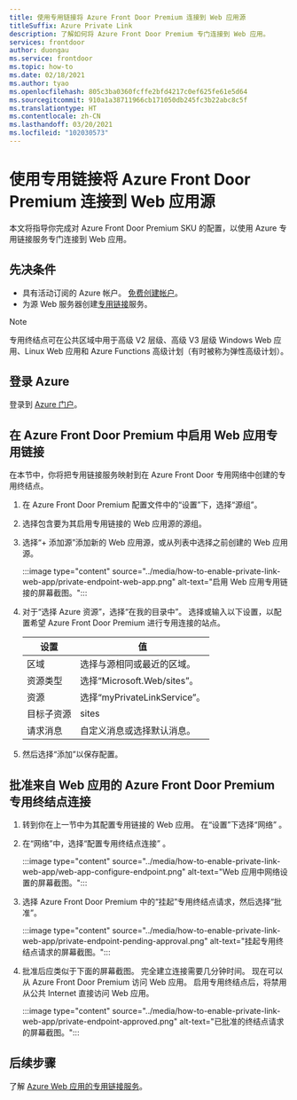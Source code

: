 ```yaml
---
title: 使用专用链接将 Azure Front Door Premium 连接到 Web 应用源
titleSuffix: Azure Private Link
description: 了解如何将 Azure Front Door Premium 专门连接到 Web 应用。
services: frontdoor
author: duongau
ms.service: frontdoor
ms.topic: how-to
ms.date: 02/18/2021
ms.author: tyao
ms.openlocfilehash: 805c3ba0360fcffe2bfd4217c0ef625fe61e5d64
ms.sourcegitcommit: 910a1a38711966cb171050db245fc3b22abc8c5f
ms.translationtype: HT
ms.contentlocale: zh-CN
ms.lasthandoff: 03/20/2021
ms.locfileid: "102030573"
---
```

# <a name="connect-azure-front-door-premium-to-a-web-app-origin-with-private-link"></a>使用专用链接将 Azure Front Door Premium 连接到 Web 应用源

本文将指导你完成对 Azure Front Door Premium SKU 的配置，以使用 Azure 专用链接服务专门连接到 Web 应用。

## <a name="prerequisites"></a>先决条件

* 具有活动订阅的 Azure 帐户。 [免费创建帐户](https://azure.microsoft.com/free/?WT.mc_id=A261C142F)。
* 为源 Web 服务器创建[专用链接](../../private-link/create-private-link-service-portal.md)服务。

> [!Note]
> 专用终结点可在公共区域中用于高级 V2 层级、高级 V3 层级 Windows Web 应用、Linux Web 应用和 Azure Functions 高级计划（有时被称为弹性高级计划）。

## <a name="sign-in-to-azure"></a>登录 Azure

登录到 [Azure 门户](https://portal.azure.com)。

## <a name="enable-private-link-to-a-web-app-in-azure-front-door-premium"></a>在 Azure Front Door Premium 中启用 Web 应用专用链接
 
在本节中，你将把专用链接服务映射到在 Azure Front Door 专用网络中创建的专用终结点。 

1. 在 Azure Front Door Premium 配置文件中的“设置”下，选择“源组”。

1. 选择包含要为其启用专用链接的 Web 应用源的源组。

1. 选择“+ 添加源”添加新的 Web 应用源，或从列表中选择之前创建的 Web 应用源。

    :::image type="content" source="../media/how-to-enable-private-link-web-app/private-endpoint-web-app.png" alt-text="启用 Web 应用专用链接的屏幕截图。":::

1. 对于“选择 Azure 资源”，选择“在我的目录中”。 选择或输入以下设置，以配置希望 Azure Front Door Premium 进行专用连接的站点。

    | 设置 | 值 |
    | ------- | ----- |
    | 区域 | 选择与源相同或最近的区域。 |
    | 资源类型 | 选择“Microsoft.Web/sites”。 |
    | 资源 | 选择“myPrivateLinkService”。 |
    | 目标子资源 | sites |
    | 请求消息 | 自定义消息或选择默认消息。 |

1. 然后选择“添加”以保存配置。

## <a name="approve-azure-front-door-premium-private-endpoint-connection-from-web-app"></a>批准来自 Web 应用的 Azure Front Door Premium 专用终结点连接

1. 转到你在上一节中为其配置专用链接的 Web 应用。 在“设置”下选择“网络” 。

1. 在“网络”中，选择“配置专用终结点连接” 。

    :::image type="content" source="../media/how-to-enable-private-link-web-app/web-app-configure-endpoint.png" alt-text="Web 应用中网络设置的屏幕截图。":::

1. 选择 Azure Front Door Premium 中的“挂起”专用终结点请求，然后选择“批准”。

    :::image type="content" source="../media/how-to-enable-private-link-web-app/private-endpoint-pending-approval.png" alt-text="挂起专用终结点请求的屏幕截图。":::

1. 批准后应类似于下面的屏幕截图。 完全建立连接需要几分钟时间。 现在可以从 Azure Front Door Premium 访问 Web 应用。 启用专用终结点后，将禁用从公共 Internet 直接访问 Web 应用。

    :::image type="content" source="../media/how-to-enable-private-link-web-app/private-endpoint-approved.png" alt-text="已批准的终结点请求的屏幕截图。":::

## <a name="next-steps"></a>后续步骤

了解 [Azure Web 应用的专用链接服务](../../app-service/networking/private-endpoint.md)。
